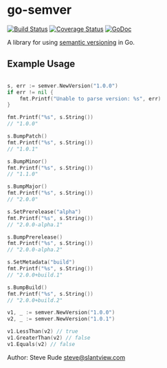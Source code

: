 # go-semver

[![Build Status](https://travis-ci.org/slantview/go-semver.png)](https://travis-ci.org/slantview/go-semver)
[![Coverage Status](https://coveralls.io/repos/slantview/go-semver/badge.png?branch=master)](https://coveralls.io/r/slantview/go-semver?branch=master)
[![GoDoc](https://godoc.org/github.com/slantview/go-semver?status.png)](http://godoc.org/github.com/slantview/go-semver)

A library for using [semantic versioning](http://semver.org/) in Go.

## Example Usage

```go

s, err := semver.NewVersion("1.0.0")
if err != nil {
    fmt.Printf("Unable to parse version: %s", err)
}

fmt.Printf("%s", s.String())
// "1.0.0"

s.BumpPatch()
fmt.Printf("%s", s.String())
// "1.0.1"

s.BumpMinor()
fmt.Printf("%s", s.String())
// "1.1.0"

s.BumpMajor()
fmt.Printf("%s", s.String())
// "2.0.0"

s.SetPrerelease("alpha")
fmt.Printf("%s", s.String())
// "2.0.0-alpha.1"

s.BumpPrerelease()
fmt.Printf("%s", s.String())
// "2.0.0-alpha.2"

s.SetMetadata("build")
fmt.Printf("%s", s.String())
// "2.0.0+build.1"

s.BumpBuild()
fmt.Printf("%s", s.String())
// "2.0.0+build.2"

v1, _ := semver.NewVersion("1.0.0")
v2, _ := semver.NewVersion("1.0.1")

v1.LessThan(v2) // true
v1.GreaterThan(v2) // false
v1.Equals(v2) // false

```

Author: Steve Rude <steve@slantview.com>